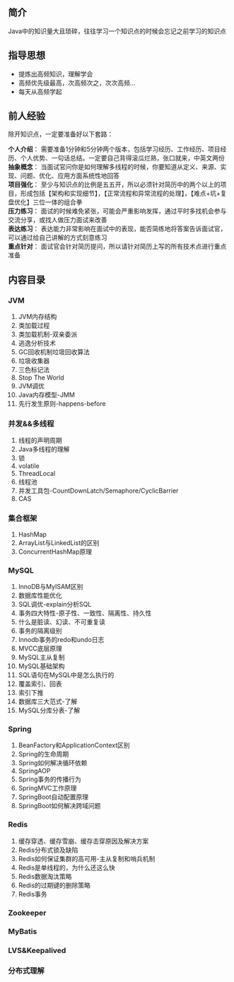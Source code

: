## 简介
Java中的知识量大且琐碎，往往学习一个知识点的时候会忘记之前学习的知识点  
## 指导思想
* 提炼出高频知识，理解学会  
* 高频优先级最高，次高频次之，次次高频...
* 每天从高频学起 
## 前人经验
除开知识点，一定要准备好以下套路：

**个人介绍**： 需要准备1分钟和5分钟两个版本，包括学习经历、工作经历、项目经历、个人优势、一句话总结。一定要自己背得滚瓜烂熟，张口就来，中英文两份    
**抽象概念**： 当面试官问你是如何理解多线程的时候，你要知道从定义、来源、实现、问题、优化、应用方面系统性地回答  
**项目强化**： 至少与知识点的比例是五五开，所以必须针对简历中的两个以上的项目，形成包括【架构和实现细节】，【正常流程和异常流程的处理】，【难点+坑+复盘优化】三位一体的组合拳  
**压力练习**： 面试的时候难免紧张，可能会严重影响发挥，通过平时多找机会参与交流分享，或找人做压力面试来改善  
**表达练习**： 表达能力非常影响在面试中的表现，能否简练地将答案告诉面试官，可以通过给自己讲解的方式刻意练习  
**重点针对**： 面试官会针对简历提问，所以请针对简历上写的所有技术点进行重点准备  

## 内容目录
### JVM
1. JVM内存结构
2. 类加载过程
3. 类加载机制-双亲委派
4. 逃逸分析技术
5. GC回收机制垃圾回收算法
6. 垃圾收集器
7. 三色标记法
8. Stop The World
9. JVM调优
10. Java内存模型-JMM
11. 先行发生原则-happens-before

### 并发&&多线程
1. 线程的声明周期
2. Java多线程的理解
3. 锁
4. volatile
5. ThreadLocal
6. 线程池
7. 并发工具包-CountDownLatch/Semaphore/CyclicBarrier
8. CAS

### 集合框架
1. HashMap
2. ArrayList与LinkedList的区别
3. ConcurrentHashMap原理

### MySQL
1. InnoDB与MyISAM区别
2. 数据库性能优化
3. SQL调优-explain分析SQL
4. 事务四大特性-原子性、一致性、隔离性、持久性
5. 什么是脏读、幻读、不可重复读
6. 事务的隔离级别
7. Innodb事务的redo和undo日志
8. MVCC底层原理
9. MySQL主从复制
10. MySQL基础架构
11. SQL语句在MySQL中是怎么执行的
12. 覆盖索引、回表
13. 索引下推
14. 数据库三大范式-了解
15. MySQL分库分表-了解

### Spring
1. BeanFactory和ApplicationContext区别
2. Spring的生命周期
3. Spring如何解决循环依赖
4. SpringAOP
5. Spring事务的传播行为
6. SpringMVC工作原理
7. SpringBoot自动配置原理
8. SpringBoot如何解决跨域问题

### Redis
1. 缓存穿透、缓存雪崩、缓存击穿原因及解决方案
2. Redis分布式锁及缺陷
3. Redis如何保证集群的高可用-主从复制和哨兵机制
4. Redis是单线程的，为什么还这么快
5. Redis数据淘汰策略
6. Redis的过期键的删除策略
7. Redis事务

### Zookeeper

### MyBatis

### LVS&Keepalived

### 分布式理解

